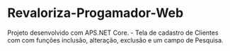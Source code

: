 # Revaloriza-Progamador-Web
 Projeto desenvolvido com APS.NET Core. - Tela de cadastro de Clientes com com funções inclusão, alteração, exclusão e um campo de Pesquisa.
